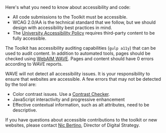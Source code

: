 Here's what you need to know about accessibility and code:
* All code submissions to the Toolkit must be accessible.
* WCAG 2.0/AA is the technical standard that we follow, but we should design with accessibility best practices in mind.
* The [University Accessibility Policy](https://scu.edu/accessibility) requires third-party content to be fully accessible.

The Toolkit has accessibility auditing capabilities (`gulp a11y`) that can be used to audit content. In addition to automated tools, pages should be checked using [WebAIM WAVE](http://wave.webaim.org/). Pages and content should have 0 errors according to WAVE reports.

WAVE will not detect all accessibility issues. It is your responsibility to ensure that websites are accessible. A few errors that may not be detected by the tool are:
* Color contrast issues. Use a [Contrast Checker](http://leaverou.github.io/contrast-ratio/).
* JavaScript interactivity and progressive enhancement
* Effective contextual information, such as alt attributes, need to be descriptive.

If you have questions about accessible contributions to the toolkit or new websites, please contact [Nic Bertino](mailto:nbertino@scu.edu), Director of Digital Strategy.
